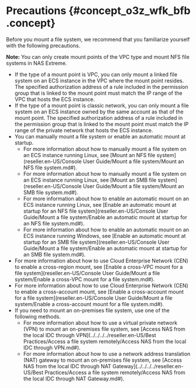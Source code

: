 # Precautions {#concept_o3z_wfk_bfb .concept}

Before you mount a file system, we recommend that you familiarize yourself with the following precautions.

**Note:** You can only create mount points of the VPC type and mount NFS file systems in NAS Extreme.

-   If the type of a mount point is VPC, you can only mount a linked file system on an ECS instance in the VPC where the mount point resides. The specified authorization address of a rule included in the permission group that is linked to the mount point must match the IP range of the VPC that hosts the ECS instance.
-   If the type of a mount point is classic network, you can only mount a file system on an ECS instance owned by the same account as that of the mount point. The specified authorization address of a rule included in the permission group that is linked to the mount point must match the IP range of the private network that hosts the ECS instance.
-   You can manually mount a file system or enable an automatic mount at startup.
    -   For more information about how to manually mount a file system on an ECS instance running Linux, see [Mount an NFS file system](reseller.en-US/Console User Guide/Mount a file system/Mount an NFS file system.md#).
    -   For more information about how to manually mount a file system on an ECS instance running Linux, see [Mount an SMB file system](reseller.en-US/Console User Guide/Mount a file system/Mount an SMB file system.md#).
    -   For more information about how to enable an automatic mount on an ECS instance running Linux, see [Enable an automatic mount at startup for an NFS file system](reseller.en-US/Console User Guide/Mount a file system/Enable an automatic mount at startup for an NFS file system.md#).
    -   For more information about how to enable an automatic mount on an ECS instance running Windows, see [Enable an automatic mount at startup for an SMB file system](reseller.en-US/Console User Guide/Mount a file system/Enable an automatic mount at startup for an SMB file system.md#).
-   For more information about how to use Cloud Enterprise Network \(CEN\) to enable a cross-region mount, see [Enable a cross-VPC mount for a file system](reseller.en-US/Console User Guide/Mount a file system/Enable a cross-VPC mount for a file system.md#).
-   For more information about how to use Cloud Enterprise Network \(CEN\) to enable a cross-account mount, see [Enable a cross-account mount for a file system](reseller.en-US/Console User Guide/Mount a file system/Enable a cross-account mount for a file system.md#).
-   If you need to mount an on-premises file system, use one of the following methods.
    -   For more information about how to use a virtual private network \(VPN\) to mount an on-premises file system, see [Access NAS from the local IDC through VPN](../../../../reseller.en-US/Best Practices/Access a file system remotely/Access NAS from the local IDC through VPN.md#).
    -   For more information about how to use a network address translation \(NAT\) gateway to mount an on-premises file system, see [Access NAS from the local IDC through NAT Gateway](../../../../reseller.en-US/Best Practices/Access a file system remotely/Access NAS from the local IDC through NAT Gateway.md#).

